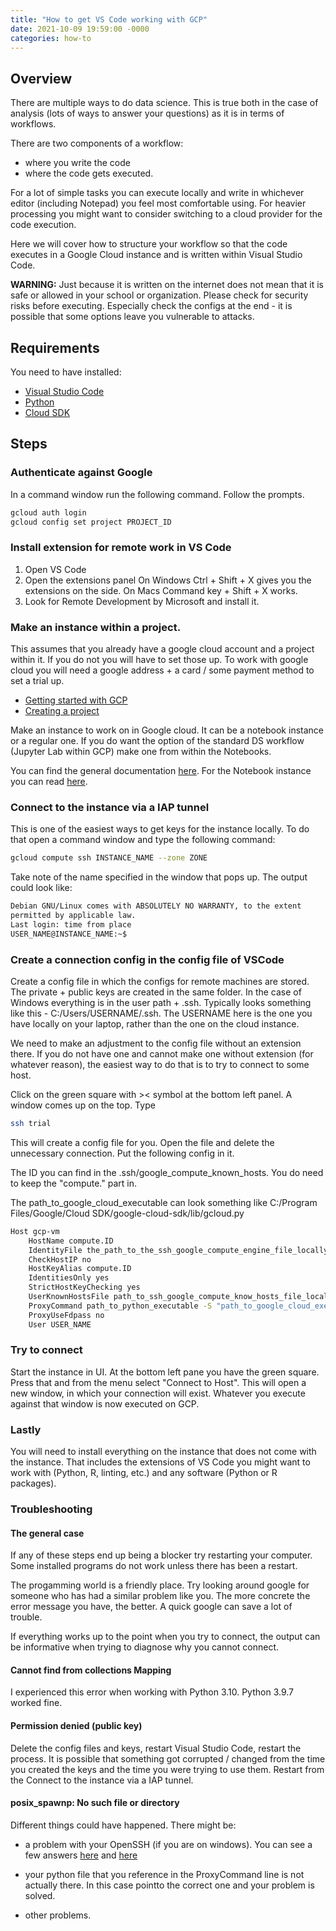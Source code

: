 ```yaml
---
title: "How to get VS Code working with GCP"
date: 2021-10-09 19:59:00 -0000
categories: how-to
---
```


## Overview
There are multiple ways to do data science. 
This is true both in the case of analysis (lots of ways to answer your questions) as it is in terms of workflows.

There are two components of a workflow:
- where you write the code
- where the code gets executed.

For a lot of simple tasks you can execute locally and write in whichever editor (including Notepad) you feel most comfortable using. For heavier processing you might want to consider switching to a cloud provider for the code execution.

Here we will cover how to structure your workflow so that the code executes in a Google Cloud instance and is written within Visual Studio Code.

**WARNING:** Just because it is written on the internet does not mean that it is safe or allowed in your school or organization.
Please check for security risks before executing. Especially check the configs at the end - it is possible that some
options leave you vulnerable to attacks.

## Requirements
You need to have installed:
- [Visual Studio Code](https://code.visualstudio.com/Download)
- [Python](https://www.python.org/downloads/)
- [Cloud SDK](https://cloud.google.com/sdk/docs/install)

## Steps
### Authenticate against Google
In a command window run the following command. Follow the prompts. 
```bash
gcloud auth login
gcloud config set project PROJECT_ID
```
### Install extension for remote work in VS Code
1. Open VS Code
2. Open the extensions panel
On Windows Ctrl + Shift + X gives you the extensions on the side. 
On Macs Command key + Shift + X works.
3. Look for Remote Development by Microsoft and install it.

### Make an instance within a project.
This assumes that you already have a google cloud account and a project within it.
If you do not you will have to set those up.
To work with google cloud you will need a google address + a card / some payment method to set a trial up.
- [Getting started with GCP](https://console.cloud.google.com/getting-started?pli=1)
- [Creating a project](https://cloud.google.com/appengine/docs/standard/nodejs/building-app/creating-project)

Make an instance to work on in Google cloud.
It can be a notebook instance or a regular one. 
If you do want the option of the standard DS workflow (Jupyter Lab within GCP) make one from within the Notebooks.

You can find the general documentation [here](https://cloud.google.com/compute/docs/instances/create-start-instance).
For the Notebook instance you can read [here](https://cloud.google.com/notebooks/docs/create-new).

### Connect to the instance via a IAP tunnel
This is one of the easiest ways to get keys for the instance locally.
To do that open a command window and type the following command:
```bash
gcloud compute ssh INSTANCE_NAME --zone ZONE
```
Take note of the name specified in the window that pops up. 
The output could look like:
```bash
Debian GNU/Linux comes with ABSOLUTELY NO WARRANTY, to the extent
permitted by applicable law.
Last login: time from place
USER_NAME@INSTANCE_NAME:~$ 
```

### Create a connection config in the config file of VSCode
Create a config file in which the configs for remote machines are stored.
The private + public keys are created in the same folder.
In the case of Windows everything is in the user path + .ssh.
Typically looks something like this - C:/Users/USERNAME/.ssh. The USERNAME
here is the one you have locally on your laptop, rather than the one on the cloud instance.

We need to make an adjustment to the config file without an extension there.
If you do not have one and cannot make one without extension (for whatever reason),
the easiest way to do that is to try to connect to some host.

Click on the green square with >< symbol at the bottom left panel. A window comes up on the top.
Type 
```bash
ssh trial
```
This will create a config file for you. 
Open the file and delete the unnecessary connection. 
Put the following config in it. 

The ID you can find in the .ssh/google_compute_known_hosts. You do need to keep the "compute." part in.

The path_to_google_cloud_executable can look something like C:/Program Files/Google/Cloud SDK/google-cloud-sdk/lib/gcloud.py


```bash
Host gcp-vm
    HostName compute.ID
    IdentityFile the_path_to_the_ssh_google_compute_engine_file_locally
    CheckHostIP no
    HostKeyAlias compute.ID
    IdentitiesOnly yes
    StrictHostKeyChecking yes
    UserKnownHostsFile path_to_ssh_google_compute_know_hosts_file_locally
    ProxyCommand path_to_python_executable -S "path_to_google_cloud_executable" compute start-iap-tunnel INSTANCE_NAME %p --listen-on-stdin --project=PROJECT_NAME --zone=ZONE --verbosity=warning 
    ProxyUseFdpass no
    User USER_NAME
```

### Try to connect
Start the instance in UI.
At the bottom left pane you have the green square. Press that and from the menu select "Connect to Host".
This will open a new window, in which your connection will exist. Whatever you execute against that window 
is now executed on GCP. 

### Lastly
You will need to install everything on the instance that does not come with the 
instance. That includes the extensions of VS Code you might want to work with 
(Python, R, linting, etc.) and any software (Python or R packages).

### Troubleshooting
#### The general case
If any of these steps end up being a blocker try restarting your computer.
Some installed programs do not work unless there has been a restart.

The progamming world is a friendly place. Try looking around google for 
someone who has had a similar problem like you. The more concrete the error message 
you have, the better. A quick google can save a lot of trouble. 

If everything works up to the point when you try to connect, the output can be informative when 
trying to diagnose why you cannot connect.

#### Cannot find from collections Mapping
I experienced this error when working with Python 3.10.
Python 3.9.7 worked fine.

#### Permission denied (public key)
Delete the config files and keys, restart Visual Studio Code, restart the process.
It is possible that something got corrupted / changed from the time you 
created the keys and the time you were trying to use them. Restart from the 
Connect to the instance via a IAP tunnel.

#### posix_spawnp: No such file or directory
Different things could have happened.
There might be:

- a problem with your OpenSSH (if you are on windows).
You can see a few answers 
[here](https://stackoverflow.com/questions/65059250/ssh-and-scp-failed-with-createprocessw-failed-error2-posix-spawn-no-such-file)
and 
[here](https://github.com/PowerShell/Win32-OpenSSH/issues/1185)

- your python file that you reference in the ProxyCommand line is not actually there.
In this case pointto the correct one and your problem is solved.

- other problems.